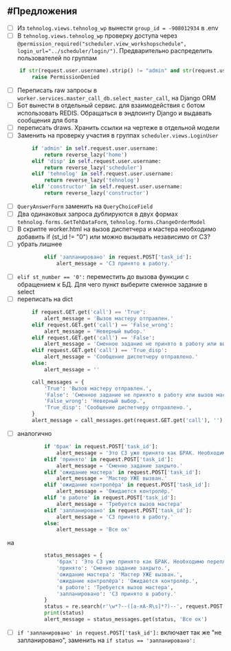 ## #Предложения
-[ ] Из `tehnolog.views.tehnolog_wp` вынести `group_id = -908012934` в .env
-[ ] В `tehnolog.views.tehnolog_wp` проверку доступа через  `@permission_required("scheduler.view_workshopschedule", login_url="../scheduler/login/")`. 
Предварительно распределить пользователей по группам
```python
    if str(request.user.username).strip() != "admin" and str(request.user.username[:8]).strip() != "tehnolog":
        raise PermissionDenied
```
-[ ] Переписать raw запросы в `worker.services.master_call_db.select_master_call`,  на Django ORM
-[ ] Бот вынести в отдельный сервис. для взаимодействия с ботом использовать REDIS. Обращаться в эндпоинту Django и выдавать сообщения для бота
-[ ] переписать draws. Хранить ссылки на чертеже в отдельной модели
-[ ] Заменить на проверку участия в группах `scheduler.views.LoginUser`
```python
        if 'admin' in self.request.user.username:
            return reverse_lazy('home')
        elif 'disp' in self.request.user.username:
            return reverse_lazy('scheduler')
        elif 'tehnolog' in self.request.user.username:
            return reverse_lazy('tehnolog')
        elif 'constructor' in self.request.user.username:
            return reverse_lazy('constructor')
```
-[ ] `QueryAnswerForm` заменить на `QueryChoiceField`
-[ ] Два одинаковых запроса дублируются в двух формах `tehnolog.forms.GetTehDataForm`, `tehnolog.forms.ChangeOrderModel`
-[ ] В скрипте worker.html на вызов диспетчера и мастера необходимо добавить if (st_id != "0") или можно вызывать независимо от СЗ?
-[ ] убрать лишнее 
```python
            elif 'запланировано' in request.POST['task_id']:
                alert_message = 'СЗ принято в работу.'
```
-[ ] `elif st_number == '0':` переместить до вызова функции с обращением к БД. Для чего пункт выберите сменное задание в select
-[ ] переписать на dict
```python
        if request.GET.get('call') == 'True':
            alert_message = 'Вызов мастеру отправлен.'
        elif request.GET.get('call') == 'False_wrong':
            alert_message = 'Неверный выбор.'
        elif request.GET.get('call') == 'False':
            alert_message = 'Сменное задание не принято в работу или вызов мастеру был отправлен ранее.'
        elif request.GET.get('call') == 'True_disp':
            alert_message = 'Сообщение диспетчеру отправлено.'
        else:
            alert_message = ''
```
```python
        call_messages = {
            'True': 'Вызов мастеру отправлен.',
            'False': 'Сменное задание не принято в работу или вызов мастеру был отправлен ранее.',
            'False_wrong': 'Неверный выбор.',
            'True_disp': 'Сообщение диспетчеру отправлено.',
        }
        alert_message = call_messages.get(request.GET.get('call'), '')
```
-[ ] аналогично 
```python
            if 'брак' in request.POST['task_id']:
                alert_message = 'Это СЗ уже принято как БРАК. Необходимо перепланирование.'
            elif 'принято' in request.POST['task_id']:
                alert_message = 'Сменно задание закрыто.'
            elif 'ожидание мастера' in request.POST['task_id']:
                alert_message = 'Мастер УЖЕ вызван.'
            elif 'ожидание контролёра' in request.POST['task_id']:
                alert_message = 'Ожидается контролёр.'
            elif 'в работе' in request.POST['task_id']:
                alert_message = 'Требуется вызов мастера'
            elif 'запланировано' in request.POST['task_id']:
                alert_message = 'СЗ принято в работу.'
            else:
                alert_message = 'Все ок'
```
на
```python
            status_messages = {
                'брак': 'Это СЗ уже принято как БРАК. Необходимо перепланирование.',
                'принято': 'Сменно задание закрыто.',
                'ожидание мастера': 'Мастер УЖЕ вызван.',
                'ожидание контролёра': 'Ожидается контролёр.',
                'в работе': 'Требуется вызов мастера',
                'запланировано': 'СЗ принято в работу.'
            }
            status = re.search(r'\w*?--([а-яА-Я\s]*?)--', request.POST['task_id'])[1]
            print(status)
            alert_message = status_messages.get(status, 'Все ок')
```
-[ ] `if 'запланировано' in request.POST['task_id']:` включает так же "не запланировано", заменить на `if status == 'запланировано':`